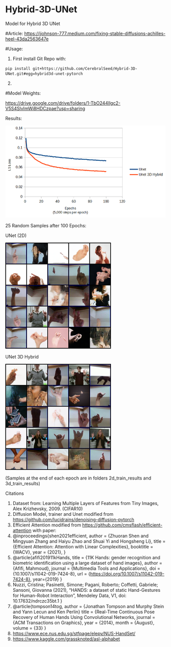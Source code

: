 # Hybrid-3D-UNet
Model for Hybrid 3D UNet


#Article:
https://jjohnson-777.medium.com/fixing-stable-diffusions-achilles-heel-43da2563647e

#Usage:
1. First install Git Repo with: 

```
pip install git+https://github.com/CerebralSeed/Hybrid-3D-UNet.git#egg=hybrid3d-unet-pytorch
```
2. 

#Model Weights: 

https://drive.google.com/drive/folders/1-TbO244Ilgc2-V5S4SlvImWi8HDCzpae?usp=sharing

Results:

![alt text](https://github.com/CerebralSeed/Hybrid-3D-UNet/blob/main/compare-chart.jpg?raw=true)


25 Random Samples after 100 Epochs:

UNet (2D)

![alt text](https://github.com/CerebralSeed/Hybrid-3D-UNet/blob/main/2d_train_results/sample-100-loss-0.07358751328475774.png?raw=true)

UNet 3D Hybrid

![alt text](https://github.com/CerebralSeed/Hybrid-3D-UNet/blob/main/3d_train_results/sample-100-loss-0.05175705623235553.png)

(Samples at the end of each epoch are in folders 2d_train_results and 3d_train_results)


Citations

1) Dataset from: Learning Multiple Layers of Features from Tiny Images, Alex Krizhevsky, 2009. (CIFAR10)
2) Diffusion Model, trainer and Unet modified from https://github.com/lucidrains/denoising-diffusion-pytorch
3) Efficient Attention modified from https://github.com/cmsflash/efficient-attention with paper:
4) @inproceedings{shen2021efficient,
    author = {Zhuoran Shen and Mingyuan Zhang and Haiyu Zhao and Shuai Yi and Hongsheng Li},
    title = {Efficient Attention: Attention with Linear Complexities},
    booktitle = {WACV},
    year = {2021},
}
5) @article{afifi201911kHands,
title = {11K Hands: gender recognition and biometric identification using a large dataset of hand images},
author = {Afifi, Mahmoud},
journal = {Multimedia Tools and Applications},
doi = {10.1007/s11042-019-7424-8},
url = {https://doi.org/10.1007/s11042-019-7424-8},
year={2019}
}
6) Nuzzi, Cristina; Pasinetti, Simone; Pagani, Roberto; Coffetti, Gabriele; Sansoni, Giovanna (2021), 
“HANDS: a dataset of static Hand-Gestures for Human-Robot Interaction”, 
Mendeley Data, V1, doi: 10.17632/ndrczc35bt.1
}
7) @article{tompson14tog,
  author = {Jonathan Tompson and Murphy Stein and Yann Lecun and Ken Perlin}
  title = {Real-Time Continuous Pose Recovery of Human Hands Using Convolutional Networks,
  journal = {ACM Transactions on Graphics},
  year = {2014},
  month = {August},
  volume = {33}
}
8) https://www.ece.nus.edu.sg/stfpage/elepv/NUS-HandSet/
9) https://www.kaggle.com/grassknoted/asl-alphabet
